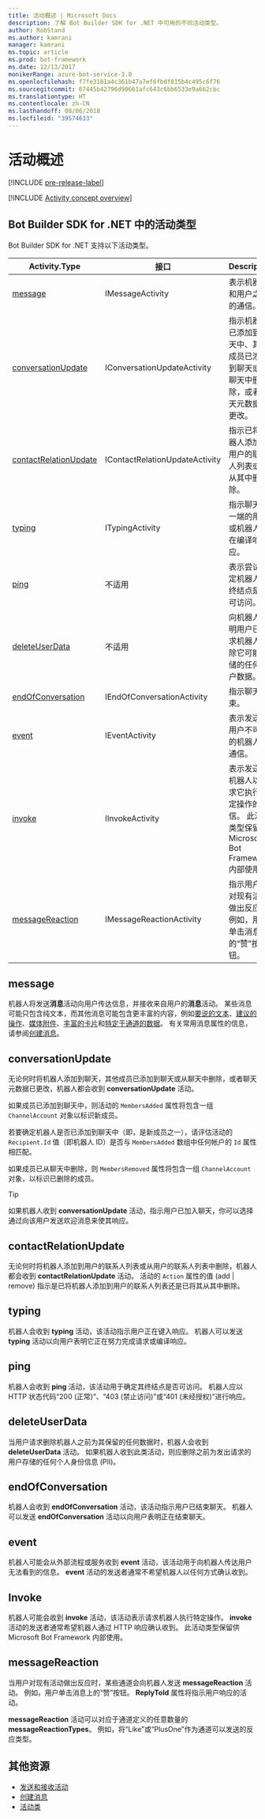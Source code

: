 ```yaml
---
title: 活动概述 | Microsoft Docs
description: 了解 Bot Builder SDK for .NET 中可用的不同活动类型。
author: RobStand
ms.author: kamrani
manager: kamrani
ms.topic: article
ms.prod: bot-framework
ms.date: 12/13/2017
monikerRange: azure-bot-service-3.0
ms.openlocfilehash: f7fe3181a4c361b47a7ef6fbdf815b4c495c6f76
ms.sourcegitcommit: 67445b42796d90661afc643c6bb6533e9a662cbc
ms.translationtype: HT
ms.contentlocale: zh-CN
ms.lasthandoff: 08/06/2018
ms.locfileid: "39574633"
---
```

# <a name="activities-overview"></a>活动概述

[!INCLUDE [pre-release-label](../includes/pre-release-label-v3.md)]

[!INCLUDE [Activity concept overview](../includes/snippet-dotnet-concept-activity.md)]

## <a name="activity-types-in-the-bot-builder-sdk-for-net"></a>Bot Builder SDK for .NET 中的活动类型

Bot Builder SDK for .NET 支持以下活动类型。

| Activity.Type | 接口 | Description |
|------|------|------|
| [message](#message) | IMessageActivity | 表示机器人和用户之间的通信。 |
| [conversationUpdate](#conversationupdate) | IConversationUpdateActivity | 指示机器人已添加到聊天中、其他成员已添加到聊天或从聊天中删除，或者聊天元数据已更改。 |
| [contactRelationUpdate](#contactrelationupdate) | IContactRelationUpdateActivity | 指示已将机器人添加到用户的联系人列表或已从其中删除。 |
| [typing](#typing) | ITypingActivity | 指示聊天另一端的用户或机器人正在编译响应。 | 
| [ping](#ping) | 不适用 | 表示尝试确定机器人的终结点是否可访问。 | 
| [deleteUserData](#deleteuserdata) | 不适用 | 向机器人表明用户已请求机器人删除它可能存储的任何用户数据。 |
| [endOfConversation](#endofconversation) | IEndOfConversationActivity | 指示聊天结束。 |
| [event](#event) | IEventActivity | 表示发送到用户不可见的机器人的通信。 |
| [invoke](#invoke) | IInvokeActivity | 表示发送到机器人以请求它执行特定操作的通信。 此活动类型保留供 Microsoft Bot Framework 内部使用。 |
| [messageReaction](#messagereaction) | IMessageReactionActivity | 指示用户已对现有活动做出反应。 例如，用户单击消息上的“赞”按钮。 |

## <a name="message"></a>message

机器人将发送**消息**活动向用户传达信息，并接收来自用户的**消息**活动。 某些消息可能只包含纯文本，而其他消息可能包含更丰富的内容，例如[要说的文本](bot-builder-dotnet-text-to-speech.md)、[建议的操作](bot-builder-dotnet-add-suggested-actions.md)、[媒体附件](bot-builder-dotnet-add-media-attachments.md)、[丰富的卡片](bot-builder-dotnet-add-rich-card-attachments.md)和[特定于通道的数据](bot-builder-dotnet-channeldata.md)。 有关常用消息属性的信息，请参阅[创建消息](bot-builder-dotnet-create-messages.md)。

## <a name="conversationupdate"></a>conversationUpdate

无论何时将机器人添加到聊天，其他成员已添加到聊天或从聊天中删除，或者聊天元数据已更改，机器人都会收到 **conversationUpdate** 活动。 

如果成员已添加到聊天中，则活动的 `MembersAdded` 属性将包含一组 `ChannelAccount` 对象以标识新成员。 

若要确定机器人是否已添加到聊天中（即，是新成员之一），请评估活动的 `Recipient.Id` 值（即机器人 ID）是否与 `MembersAdded` 数组中任何帐户的 `Id` 属性相匹配。

如果成员已从聊天中删除，则 `MembersRemoved` 属性将包含一组 `ChannelAccount` 对象，以标识已删除的成员。 

> [!TIP]
> 如果机器人收到 **conversationUpdate** 活动，指示用户已加入聊天，你可以选择通过向该用户发送欢迎消息来使其响应。 

## <a name="contactrelationupdate"></a>contactRelationUpdate

无论何时将机器人添加到用户的联系人列表或从用户的联系人列表中删除，机器人都会收到 **contactRelationUpdate** 活动。 活动的 `Action` 属性的值 (add | remove) 指示是已将机器人添加到用户的联系人列表还是已将其从其中删除。

## <a name="typing"></a>typing

机器人会收到 **typing** 活动，该活动指示用户正在键入响应。 机器人可以发送 **typing** 活动以向用户表明它正在努力完成请求或编译响应。 

## <a name="ping"></a>ping

机器人会收到 **ping** 活动，该活动用于确定其终结点是否可访问。 机器人应以 HTTP 状态代码“200 (正常)”、“403 (禁止访问)”或“401 (未经授权)”进行响应。

## <a name="deleteuserdata"></a>deleteUserData

当用户请求删除机器人之前为其保留的任何数据时，机器人会收到 **deleteUserData** 活动。 如果机器人收到此类活动，则应删除之前为发出请求的用户存储的任何个人身份信息 (PII)。

## <a name="endofconversation"></a>endOfConversation 

机器人会收到 **endOfConversation** 活动，该活动指示用户已结束聊天。 机器人可以发送 **endOfConversation** 活动以向用户表明正在结束聊天。 

## <a name="event"></a>event

机器人可能会从外部流程或服务收到 **event** 活动，该活动用于向机器人传达用户无法看到的信息。 **event** 活动的发送者通常不希望机器人以任何方式确认收到。

## <a name="invoke"></a>Invoke

机器人可能会收到 **invoke** 活动，该活动表示请求机器人执行特定操作。 **invoke** 活动的发送者通常希望机器人通过 HTTP 响应确认收到。 此活动类型保留供 Microsoft Bot Framework 内部使用。

## <a name="messagereaction"></a>messageReaction

当用户对现有活动做出反应时，某些通道会向机器人发送 **messageReaction** 活动。 例如，用户单击消息上的“赞”按钮。 **ReplyToId** 属性将指示用户响应的活动。

**messageReaction** 活动可以对应于通道定义的任意数量的 **messageReactionTypes**。 例如，将“Like”或“PlusOne”作为通道可以发送的反应类型。 

## <a name="additional-resources"></a>其他资源

- [发送和接收活动](bot-builder-dotnet-connector.md)
- [创建消息](bot-builder-dotnet-create-messages.md)
- <a href="https://docs.botframework.com/en-us/csharp/builder/sdkreference/dc/d2f/class_microsoft_1_1_bot_1_1_connector_1_1_activity.html" target="_blank">活动类</a>
